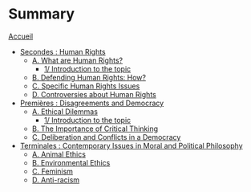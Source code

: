# Summary

[Accueil](README.md)
- [Secondes : Human Rights](sec.md)
	- [A. What are Human Rights?](what-are-human-rights.md)
		- [1/ Introduction to the topic](what-are-human-rights-introduction.md)
		<!-- - [2/ Characteristics of human rights](what-are-human-rights-characteristics.md)
		- [3/ The three generation of human rights](what-are-human-rights-three-generations.md)
		- [4/ The history of human rights](what-are-human-rights-history.md) -->
	- [B. Defending Human Rights: How?](defending-human-rights.md)
		<!-- - [1/ Social movements and public figures](defending-human-rights-social-movements-and-public-figures.md)
		- [2/ Main treaties and institutions](defending-human-rights-treaties-and-institutions.md)
		- [3/ NGOs](defending-human-rights-ngos.md) -->
	- [C. Specific Human Rights Issues](specific-human-rights-issues.md)
		<!-- - [1/ Refugees and migrants rights](specific-human-rights-issues-refugees-and-migrant-rights.md)
		- [2/ Freedom of expression](specific-human-rights-issues-freedom-of-expression.md) -->
	- [D. Controversies about Human Rights](controversies-about-human-rights.md)
		<!-- - [1/ Is the focus on rights the right solution?](controversies-about-human-rights-focus-on-rights.md)
		- [2/ Are human rights truly universal?](controversies-about-human-rights-universal.md)
		- [3/ Is the list of human rights too minimal or too maximal?](controversies-about-human-rights-list-minimal-or-maximal.md) -->
- [Premières : Disagreements and Democracy](prem.md)
	- [A. Ethical Dilemmas](ethical-dilemmas.md)
		 - [1/ Introduction to the topic](ethical-dilemmas-introduction.md)
		<!--- [2/ The trolley problem](ethical-dilemmas-trolley.md)
		- [3/ New tech, new ethics](ethical-dilemmas-new-technology.md)
		- [4/ Moral Theories](ethical-dilemmas-moral-theories.md) -->
	- [B. The Importance of Critical Thinking](critical-thinking.md)
		<!-- - [1/ Introduction to the topic](critical-thinking-introduction.md)
		- [2/ Conspiracy Theories](critical-thinking-conspiracy-theories.md)
		- [3/ Pseudoscience](critical-thinking-pseudoscience.md) -->
	- [C. Deliberation and Conflicts in a Democracy](deliberation-conflicts-democracy.md)
		<!-- - [1/ Deliberative democracy](deliberation-conflicts-democracy-deliberative-democracy.md)
		- [2/ Critics of deliberative democracy](deliberation-conflicts-deliberative-democracy-critics.md) -->
- [Terminales : Contemporary Issues in Moral and Political Philosophy](term.md)
	- [A. Animal Ethics](animal-ethics.md)
		<!-- - [1/ Introduction to the topic](animal-ethics-introduction.md)
		- [2/ Do animals have minds?](animal-ethics-animal-mind.md)
		- [3/ Applied animal ethics: case studies](animal-ethics-case-studies.md)
		- [4/ The moral status of animals and its implications ](animal-ethics-moral-status.md)
		- [5/ Animal ethics : moral theories](animal-ethics-moral-theories.md) -->
	- [B. Environmental Ethics](environmental-ethics.md)
		<!-- - [1/ Why should we care about the environment?](environmental-ethics-why.md)
		- [2/ Fighting climate change: How?](environmental-ethics-how.md)
		- [3/ Environmental ethics : moral theories](environmental-ethics-moral-theories.md)
		- [4/ Applied environmental ethics : case studies](environmental-ethics-case-studies.md) -->
	- [C. Feminism](feminism.md)
		<!-- - [1/ Introduction to the topic](feminism-introduction.md)
		- [2/ The three waves of feminism](feminism-three-waves.md)
		- [3/ Inspiring feminists](feminism-inspiring-feminists.md)
		- [4/ Feminist glossary](feminism-glossary.md)
		- [5/ Controversies about feminism](feminism-controversies.md) -->
	- [D. Anti-racism](anti-racism.md)
		<!-- - [1/ Introduction to the topic](anti-racism-introduction.md)
		- [2/ Understanding racism](anti-racism-understanding.md)
		- [3/ Confronting racism](anti-racism-confronting.md) -->